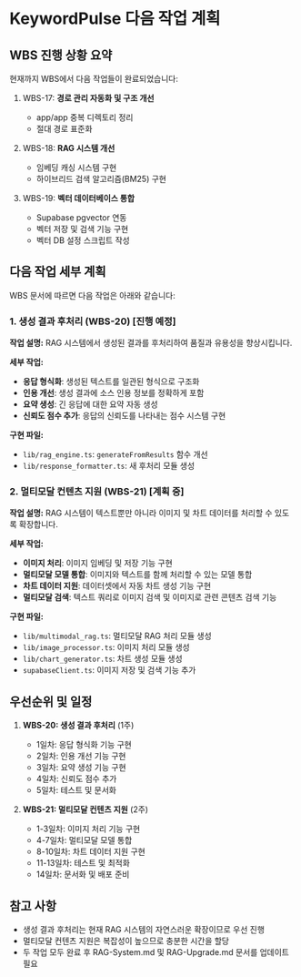 # KeywordPulse 다음 작업 계획

## WBS 진행 상황 요약

현재까지 WBS에서 다음 작업들이 완료되었습니다:

1. WBS-17: **경로 관리 자동화 및 구조 개선**
   - app/app 중복 디렉토리 정리
   - 절대 경로 표준화

2. WBS-18: **RAG 시스템 개선**
   - 임베딩 캐싱 시스템 구현
   - 하이브리드 검색 알고리즘(BM25) 구현

3. WBS-19: **벡터 데이터베이스 통합**
   - Supabase pgvector 연동
   - 벡터 저장 및 검색 기능 구현
   - 벡터 DB 설정 스크립트 작성

## 다음 작업 세부 계획

WBS 문서에 따르면 다음 작업은 아래와 같습니다:

### 1. 생성 결과 후처리 (WBS-20) [진행 예정]

**작업 설명:** RAG 시스템에서 생성된 결과를 후처리하여 품질과 유용성을 향상시킵니다.

**세부 작업:**
- **응답 형식화**: 생성된 텍스트를 일관된 형식으로 구조화
- **인용 개선**: 생성 결과에 소스 인용 정보를 정확하게 포함
- **요약 생성**: 긴 응답에 대한 요약 자동 생성
- **신뢰도 점수 추가**: 응답의 신뢰도를 나타내는 점수 시스템 구현

**구현 파일:**
- `lib/rag_engine.ts`: `generateFromResults` 함수 개선
- `lib/response_formatter.ts`: 새 후처리 모듈 생성

### 2. 멀티모달 컨텐츠 지원 (WBS-21) [계획 중]

**작업 설명:** RAG 시스템이 텍스트뿐만 아니라 이미지 및 차트 데이터를 처리할 수 있도록 확장합니다.

**세부 작업:**
- **이미지 처리**: 이미지 임베딩 및 저장 기능 구현
- **멀티모달 모델 통합**: 이미지와 텍스트를 함께 처리할 수 있는 모델 통합
- **차트 데이터 지원**: 데이터셋에서 자동 차트 생성 기능 구현
- **멀티모달 검색**: 텍스트 쿼리로 이미지 검색 및 이미지로 관련 콘텐츠 검색 기능

**구현 파일:**
- `lib/multimodal_rag.ts`: 멀티모달 RAG 처리 모듈 생성
- `lib/image_processor.ts`: 이미지 처리 모듈 생성
- `lib/chart_generator.ts`: 차트 생성 모듈 생성
- `supabaseClient.ts`: 이미지 저장 및 검색 기능 추가

## 우선순위 및 일정

1. **WBS-20: 생성 결과 후처리** (1주)
   - 1일차: 응답 형식화 기능 구현
   - 2일차: 인용 개선 기능 구현
   - 3일차: 요약 생성 기능 구현
   - 4일차: 신뢰도 점수 추가
   - 5일차: 테스트 및 문서화

2. **WBS-21: 멀티모달 컨텐츠 지원** (2주)
   - 1-3일차: 이미지 처리 기능 구현
   - 4-7일차: 멀티모달 모델 통합
   - 8-10일차: 차트 데이터 지원 구현
   - 11-13일차: 테스트 및 최적화
   - 14일차: 문서화 및 배포 준비

## 참고 사항

- 생성 결과 후처리는 현재 RAG 시스템의 자연스러운 확장이므로 우선 진행
- 멀티모달 컨텐츠 지원은 복잡성이 높으므로 충분한 시간을 할당
- 두 작업 모두 완료 후 RAG-System.md 및 RAG-Upgrade.md 문서를 업데이트 필요 